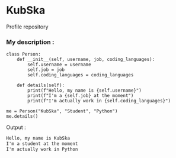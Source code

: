 <!--
**SkalkaJ/SkalkaJ** is a ✨ _special_ ✨ repository because its `README.md` (this file) appears on your GitHub profile.

Here are some ideas to get you started:

- 🔭 I’m currently working on ...
- 🌱 I’m currently learning ...
- 👯 I’m looking to collaborate on ...
- 🤔 I’m looking for help with ...
- 💬 Ask me about ...
- 📫 How to reach me: ...
- 😄 Pronouns: ...
- ⚡ Fun fact: ...
-->

# KubSka
Profile repository

### My description :
```
class Person:
    def __init__(self, username, job, coding_languages):
        self.username = username
        self.job = job
        self.coding_languages = coding_languages

    def details(self):
        print(f"Hello, my name is {self.username}")
        print(f"I'm a {self.job} at the moment")
        print(f"I'm actually work in {self.coding_languages}")

me = Person("KubSka", "Student", "Python")
me.details()
```
Output :
```txt
Hello, my name is KubSka
I'm a student at the moment
I'm actually work in Python
```
